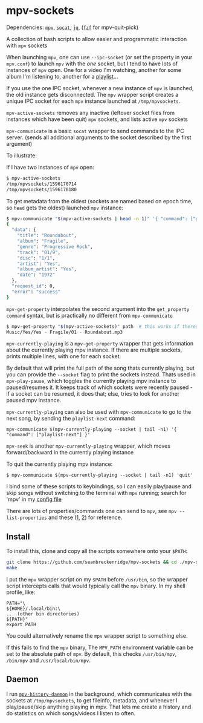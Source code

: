 # mpv-sockets

Dependencies: [`mpv`](https://mpv.io/), [`socat`](http://www.dest-unreach.org/socat/), [`jq`](https://github.com/stedolan/jq), ([`fzf`](https://github.com/junegunn/fzf) for mpv-quit-pick)

A collection of bash scripts to allow easier and programmatic interaction with `mpv` sockets

When launching `mpv`, one can use `--ipc-socket` (or set the property in your `mpv.conf`) to launch `mpv` with the _one_ socket, but I tend to have lots of instances of `mpv` open. One for a video I'm watching, another for some album I'm listening to, another for a [playlist](https://github.com/seanbreckenridge/plaintext-playlist)...

If you use the one IPC socket, whenever a new instance of `mpv` is launched, the old instance gets disconnected. The `mpv` wrapper script creates a unique IPC socket for each `mpv` instance launched at `/tmp/mpvsockets`.

`mpv-active-sockets` removes any inactive (leftover socket files from instances which have been quit) `mpv` sockets, and lists active `mpv` sockets

`mpv-communicate` is a basic `socat` wrapper to send commands to the IPC server. (sends all additional arguments to the socket described by the first argument)

To illustrate:

If I have two instances of `mpv` open:

```bash
$ mpv-active-sockets
/tmp/mpvsockets/1596170714
/tmp/mpvsockets/1596170180
```

To get metadata from the oldest (sockets are named based on epoch time, so `head` gets the oldest) launched `mpv` instance:

```bash
$ mpv-communicate "$(mpv-active-sockets | head -n 1)" '{ "command": ["get_property", "metadata"] }' | jq
{
  "data": {
    "title": "Roundabout",
    "album": "Fragile",
    "genre": "Progressive Rock",
    "track": "01/9",
    "disc": "1/1",
    "artist": "Yes",
    "album_artist": "Yes",
    "date": "1972"
  },
  "request_id": 0,
  "error": "success"
}
```

`mpv-get-property` interpolates the second argument into the `get_property` `command` syntax, but is practically no different from `mpv-communicate`

```bash
$ mpv-get-property "$(mpv-active-sockets)" path  # this works if theres only one instance of mpv active
Music/Yes/Yes - Fragile/01 - Roundabout.mp3
```

`mpv-currently-playing` is a `mpv-get-property` wrapper that gets information about the currently playing mpv instance. If there are multiple sockets, prints multiple lines, with one for each socket.

By default that will print the full path of the song thats currently playing, but you can provide the `--socket` flag to print the sockets instead. Thats used in `mpv-play-pause`, which toggles the currently playing mpv instance to paused/resumes it. It keeps track of which sockets were recently paused - if a socket can be resumed, it does that; else, tries to look for another paused mpv instance.

`mpv-currently-playing` can also be used with `mpv-communicate` to go to the next song, by sending the `playlist-next` command:

`mpv-communicate $(mpv-currently-playing --socket | tail -n1) '{ "command": ["playlist-next"] }'`

`mpv-seek` is another `mpv-currently-playing` wrapper, which moves forward/backward in the currently playing instance

To quit the currently playing mpv instance:

`$ mpv-communicate $(mpv-currently-playing --socket | tail -n1) 'quit'`

I bind some of these scripts to keybindings, so I can easily play/pause and skip songs without switching to the terminal with `mpv` running; search for 'mpv' in my [config file](https://sean.fish/d/i3/config)

There are lots of properties/commands one can send to `mpv`, see `mpv --list-properties` and these ([1](https://stackoverflow.com/q/35013075/9348376), [2](https://stackoverflow.com/q/62582594/9348376)) for reference.

## Install

To install this, clone and copy all the scripts somewhere onto your `$PATH`:

```bash
git clone https://github.com/seanbreckenridge/mpv-sockets && cd ./mpv-sockets
make
```

I put the `mpv` wrapper script on my `$PATH` before `/usr/bin`, so the wrapper script intercepts calls that would typically call the `mpv` binary. In my shell profile, like:

```
PATH="\
${HOME}/.local/bin:\
... (other bin directories)
${PATH}"
export PATH
```

You could alternatively rename the `mpv` wrapper script to something else.

If this fails to find the `mpv` binary, The `MPV_PATH` environment variable can be set to the absolute path of `mpv`. By default, this checks `/usr/bin/mpv`, `/bin/mpv` and `/usr/local/bin/mpv`.

## Daemon

I run [`mpv-history-daemon`](https://github.com/seanbreckenridge/mpv-history-daemon) in the background, which communicates with the sockets at `/tmp/mpvsockets`, to get fileinfo, metadata, and whenever I play/pause/skip anything playing in mpv. That lets me create a history and do statistics on which songs/videos I listen to often.
